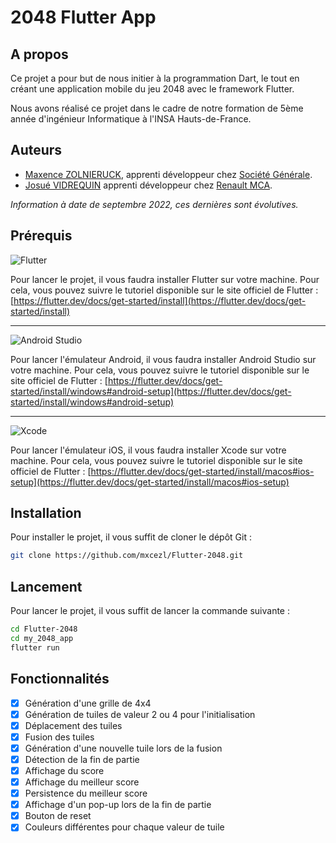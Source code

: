 # 2048 Flutter App

## A propos

Ce projet a pour but de nous initier à la programmation Dart, le tout en créant une application mobile du jeu 2048 avec le framework Flutter.

Nous avons réalisé ce projet dans le cadre de notre formation de 5ème année d'ingénieur Informatique à l'INSA Hauts-de-France.

## Auteurs

- [Maxence ZOLNIERUCK](https://www.linkedin.com/in/maxence-zol/), apprenti développeur chez [Société Générale](https://www.societegenerale.com/fr).
- [Josué VIDREQUIN](https://www.linkedin.com/in/vidrequin-josu%C3%A9-1668bb170/) apprenti développeur chez [Renault MCA](https://www.renaultgroup.com/groupe/implantations/usine-maubeuge-mca/).

*Information à date de septembre 2022, ces dernières sont évolutives.*

## Prérequis

![Flutter](https://img.shields.io/badge/Flutter-%2302569B.svg?style=for-the-badge&logo=Flutter&logoColor=white)

Pour lancer le projet, il vous faudra installer Flutter sur votre machine. Pour cela, vous pouvez suivre le tutoriel disponible sur le site officiel de Flutter : [https://flutter.dev/docs/get-started/install](https://flutter.dev/docs/get-started/install)

---

![Android Studio](https://img.shields.io/badge/Android%20Studio-3DDC84.svg?style=for-the-badge&logo=android-studio&logoColor=white)

Pour lancer l'émulateur Android, il vous faudra installer Android Studio sur votre machine. Pour cela, vous pouvez suivre le tutoriel disponible sur le site officiel de Flutter : [https://flutter.dev/docs/get-started/install/windows#android-setup](https://flutter.dev/docs/get-started/install/windows#android-setup)

---

![Xcode](https://img.shields.io/badge/Xcode-007ACC?style=for-the-badge&logo=Xcode&logoColor=white)

Pour lancer l'émulateur iOS, il vous faudra installer Xcode sur votre machine. Pour cela, vous pouvez suivre le tutoriel disponible sur le site officiel de Flutter : [https://flutter.dev/docs/get-started/install/macos#ios-setup](https://flutter.dev/docs/get-started/install/macos#ios-setup)

## Installation

Pour installer le projet, il vous suffit de cloner le dépôt Git :

```bash
git clone https://github.com/mxcezl/Flutter-2048.git
```

## Lancement

Pour lancer le projet, il vous suffit de lancer la commande suivante :

```bash
cd Flutter-2048
cd my_2048_app
flutter run
```

## Fonctionnalités

- [x] Génération d'une grille de 4x4
- [x] Génération de tuiles de valeur 2 ou 4 pour l'initialisation
- [x] Déplacement des tuiles
- [x] Fusion des tuiles
- [x] Génération d'une nouvelle tuile lors de la fusion
- [x] Détection de la fin de partie
- [x] Affichage du score
- [x] Affichage du meilleur score
- [x] Persistence du meilleur score
- [x] Affichage d'un pop-up lors de la fin de partie
- [x] Bouton de reset
- [x] Couleurs différentes pour chaque valeur de tuile
